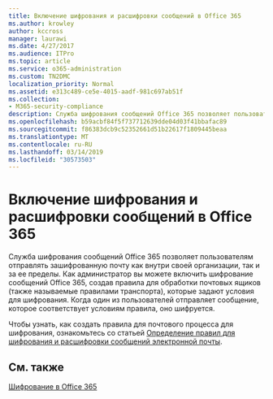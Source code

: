 ```yaml
---
title: Включение шифрования и расшифровки сообщений в Office 365
ms.author: krowley
author: kccross
manager: laurawi
ms.date: 4/27/2017
ms.audience: ITPro
ms.topic: article
ms.service: o365-administration
ms.custom: TN2DMC
localization_priority: Normal
ms.assetid: e313c489-ce5e-4015-aadf-981c697ab51f
ms.collection:
- M365-security-compliance
description: Служба шифрования сообщений Office 365 позволяет пользователям отправлять зашифрованную почту как внутри своей организации, так и за ее пределы. Как администратор вы можете включить шифрование сообщений Office 365, создав правила для обработки почтовых ящиков (также называемые правилами транспорта), которые задают условия для шифрования.
ms.openlocfilehash: b59acbf84f5f737712639dde04d03f41bbafac89
ms.sourcegitcommit: f86383dcb9c52352661d51b22617f1809445beaa
ms.translationtype: MT
ms.contentlocale: ru-RU
ms.lasthandoff: 03/14/2019
ms.locfileid: "30573503"
---
```

# <a name="enable-message-encryption-and-decryption-in-office-365"></a>Включение шифрования и расшифровки сообщений в Office 365

Служба шифрования сообщений Office 365 позволяет пользователям отправлять зашифрованную почту как внутри своей организации, так и за ее пределы. Как администратор вы можете включить шифрование сообщений Office 365, создав правила для обработки почтовых ящиков (также называемые правилами транспорта), которые задают условия для шифрования. Когда один из пользователей отправляет сообщение, которое соответствует условиям правила, оно шифруется.
  
Чтобы узнать, как создать правила для почтового процесса для шифрования, ознакомьтесь со статьей [Определение правил для шифрования и расшифровки сообщений электронной почты](https://go.microsoft.com/fwlink/p/?LinkID=402846).
  
## <a name="see-also"></a>См. также

[Шифрование в Office 365](https://go.microsoft.com/fwlink/p/?LinkID=392525)

